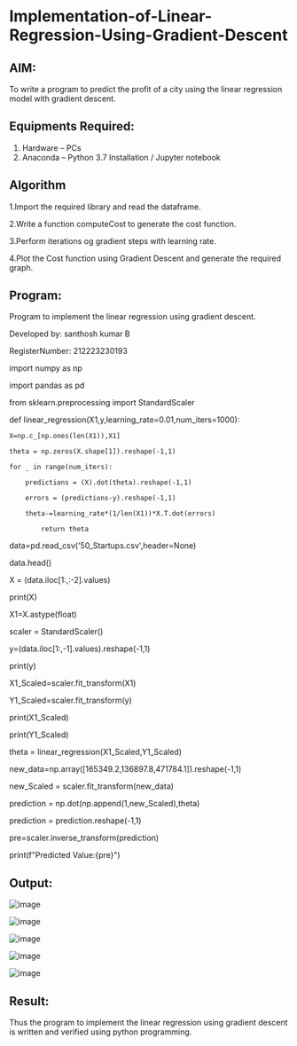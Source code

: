 # Implementation-of-Linear-Regression-Using-Gradient-Descent

## AIM:
To write a program to predict the profit of a city using the linear regression model with gradient descent.

## Equipments Required:
1. Hardware – PCs
2. Anaconda – Python 3.7 Installation / Jupyter notebook

## Algorithm
1.Import the required library and read the dataframe.

2.Write a function computeCost to generate the cost function.

3.Perform iterations og gradient steps with learning rate.

4.Plot the Cost function using Gradient Descent and generate the required graph.

## Program:
Program to implement the linear regression using gradient descent.

Developed by: santhosh kumar B 

RegisterNumber:  212223230193

import numpy as np

import pandas as pd

from sklearn.preprocessing import StandardScaler

def linear_regression(X1,y,learning_rate=0.01,num_iters=1000):

    X=np.c_[np.ones(len(X1)),X1]
    
    theta = np.zeros(X.shape[1]).reshape(-1,1)
    
    for _ in range(num_iters):
    
        predictions = (X).dot(theta).reshape(-1,1)
        
        errors = (predictions-y).reshape(-1,1)
        
        theta-=learning_rate*(1/len(X1))*X.T.dot(errors)
        
            return theta
            
data=pd.read_csv('50_Startups.csv',header=None)

data.head()

X = (data.iloc[1:,:-2].values)

print(X)

X1=X.astype(float)

scaler = StandardScaler()

y=(data.iloc[1:,-1].values).reshape(-1,1)

print(y)

X1_Scaled=scaler.fit_transform(X1)

Y1_Scaled=scaler.fit_transform(y)

print(X1_Scaled)

print(Y1_Scaled)

theta = linear_regression(X1_Scaled,Y1_Scaled)

new_data=np.array([165349.2,136897.8,471784.1]).reshape(-1,1)

new_Scaled = scaler.fit_transform(new_data)

prediction = np.dot(np.append(1,new_Scaled),theta)

prediction = prediction.reshape(-1,1)

pre=scaler.inverse_transform(prediction)

print(f"Predicted Value:{pre}")


## Output:
![image](https://github.com/Santhoshstudent/Implementation-of-Linear-Regression-Using-Gradient-Descent/assets/145446853/d8130240-00d9-4a13-958f-dd5d72f3a8cc)

![image](https://github.com/Santhoshstudent/Implementation-of-Linear-Regression-Using-Gradient-Descent/assets/145446853/3dd917a4-11d6-4109-b277-4d1c144df82d)

![image](https://github.com/Santhoshstudent/Implementation-of-Linear-Regression-Using-Gradient-Descent/assets/145446853/45014662-70a1-4913-9d34-0470cd52a2d9)

![image](https://github.com/Santhoshstudent/Implementation-of-Linear-Regression-Using-Gradient-Descent/assets/145446853/018618ad-2127-43bb-bcd7-093e8852a65d)

![image](https://github.com/Santhoshstudent/Implementation-of-Linear-Regression-Using-Gradient-Descent/assets/145446853/6ee40660-62fd-4d24-b64e-272226cfe378)













## Result:
Thus the program to implement the linear regression using gradient descent is written and verified using python programming.
